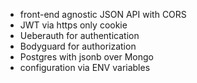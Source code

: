 * front-end agnostic JSON API with CORS 
* JWT via https only cookie 
* Ueberauth for authentication
* Bodyguard for authorization
* Postgres with jsonb over Mongo
* configuration via ENV variables
